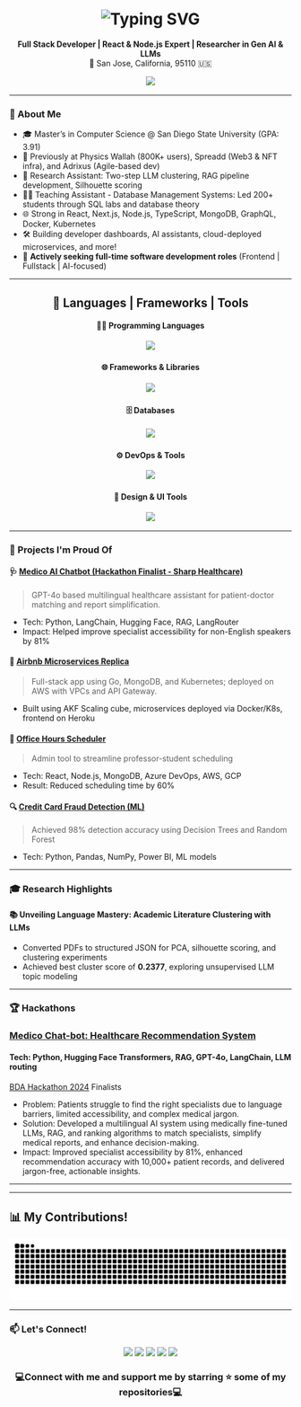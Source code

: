 <!---
- 👋 Hi, I’m @sshreya99
- 👀 I’m interested in Full stack development primarily focused on frontend. 
- 🌱 I’m currently doing my masters in computer science 
- 💞️ I’m looking to collaborate on a projects of web application development that includes new techs like graphQL, Relay, Web3.0, blockchain etc.
- 📫 How to reach me:
- School email: sshah5542@sdsu.edu
- Personal email: shreyashah2100@gmail.com
- Phone: (619)343-6341
- LinkedIn: linkedin.com/in/sshreya21
--->
<!---
sshreya99/sshreya99 is a ✨ special ✨ repository because its `README.md` (this file) appears on your GitHub profile.
You can click the Preview link to take a look at your changes.
--->

<h1 align="center">
  <img src="https://readme-typing-svg.demolab.com?font=Fira+Code&size=30&pause=1000&center=true&width=1000&height=70&lines=Hi+There!+I'm+Shreya+%F0%9F%91%8B;Software+Engineer+%7C+Fullstack+Developer+%7C+LLM+%F0%9F%A7%91%E2%80%8D%F0%9F%92%BB" alt="Typing SVG" />
</h1>

<!---
<h1 align="center">
  <img src="https://readme-typing-svg.demolab.com?font=Fira+Code&size=30&pause=1000&center=true&width=1000&height=70&lines=Hi+There!+I'm+Shreya+%F0%9F%91%8B;Software+Engineer+%7C+Frontend+%7C+Fullstack+Developer+%7C+%F0%9F%A7%91%E2%80%8D%F0%9F%92%BB" alt="Typing SVG" />
</h1>
--->

<p align="center">
  <strong>Full Stack Developer | React & Node.js Expert | Researcher in Gen AI & LLMs</strong><br/>
  📍 San Jose, California, 95110 🇺🇸 </p>

<p align="center">
  <a href="" target="blank">
     <img src="https://img.shields.io/badge/Portfolio-FF5722?style=for-the-badge&logo=todoist&logoColor=white" target="blank" /> <!-- sqlite, safari, google-chrome are other good icon options -->
  </a>
</p>

---

### 🚀 About Me

- 🎓 Master’s in Computer Science @ San Diego State University (GPA: 3.91)
- 💼 Previously at Physics Wallah (800K+ users), Spreadd (Web3 & NFT infra), and Adrixus (Agile-based dev)
- 🤖 Research Assistant: Two-step LLM clustering, RAG pipeline development, Silhouette scoring
- 🧑‍🏫 Teaching Assistant - Database Management Systems: Led 200+ students through SQL labs and database theory
- 🌐 Strong in React, Next.js, Node.js, TypeScript, MongoDB, GraphQL, Docker, Kubernetes
- 🛠️ Building developer dashboards, AI assistants, cloud-deployed microservices, and more!
- 🚨 **Actively seeking full-time software development roles** (Frontend | Fullstack | AI-focused)
    
---
<h2 align="center">🔧 Languages | Frameworks | Tools </h2>

<h4 align="center">👩‍💻 Programming Languages </h4>
<p align="center">
  <img src="https://skillicons.dev/icons?i=python,js,ts,java,c,cpp,kotlin,go" />
</p>

<h4 align="center">🌐 Frameworks & Libraries </h4>
<p align="center">
  <img src="https://skillicons.dev/icons?i=react,nextjs,nodejs,express,graphql,redux,webpack,docker,kubernetes,html,css,tailwind" />
</p>

<h4 align="center">🗄️ Databases</h4>
<p align="center">
  <img src="https://skillicons.dev/icons?i=mysql,mongodb,firebase" />
</p>

<h4 align="center">⚙️ DevOps & Tools</h4>
<p align="center">
  <img src="https://skillicons.dev/icons?i=git,linux,aws,gcp,azure,vscode,postman,jenkins,notion,codepen" />
</p>

<h4 align="center">🎨 Design & UI Tools</h4>
<p align="center">
  <img src="https://skillicons.dev/icons?i=figma,ps,ai,xd" />
</p>  

---

### 🧠 Projects I'm Proud Of

#### 🩺 [Medico AI Chatbot (Hackathon Finalist - Sharp Healthcare)](https://github.com/sshreya99/Team-119)
> GPT-4o based multilingual healthcare assistant for patient-doctor matching and report simplification.
- Tech: Python, LangChain, Hugging Face, RAG, LangRouter
- Impact: Helped improve specialist accessibility for non-English speakers by 81%

#### 🏨 [Airbnb Microservices Replica](https://github.com/sshreya99/airbnb-microservices)
> Full-stack app using Go, MongoDB, and Kubernetes; deployed on AWS with VPCs and API Gateway.
- Built using AKF Scaling cube, microservices deployed via Docker/K8s, frontend on Heroku

#### 📆 [Office Hours Scheduler](https://github.com/sshreya99/office-hours-scheduler)
> Admin tool to streamline professor-student scheduling
- Tech: React, Node.js, MongoDB, Azure DevOps, AWS, GCP
- Result: Reduced scheduling time by 60%

#### 🔍 [Credit Card Fraud Detection (ML)](https://github.com/sshreya99/credit-card-fraud-detection)
> Achieved 98% detection accuracy using Decision Trees and Random Forest
- Tech: Python, Pandas, NumPy, Power BI, ML models

---

### 🎓 Research Highlights

#### 📚 Unveiling Language Mastery: Academic Literature Clustering with LLMs
- Converted PDFs to structured JSON for PCA, silhouette scoring, and clustering experiments
- Achieved best cluster score of **0.2377**, exploring unsupervised LLM topic modeling

---

### 🏆 Hackathons

<b> <h3> [Medico Chat-bot: Healthcare Recommendation System](https://github.com/sshreya99/Team-119) <br> </h3></b>

<h4> Tech: Python, Hugging Face Transformers, RAG, GPT-4o, LangChain, LLM routing </h4>

 [BDA Hackathon 2024](https://bigdataforsandiego.github.io/) Finalists 


- Problem: Patients struggle to find the right specialists due to language barriers, limited accessibility, and complex medical jargon.
- Solution: Developed a multilingual AI system using medically fine-tuned LLMs, RAG, and ranking algorithms to match specialists, simplify medical reports, and enhance decision-making.
- Impact: Improved specialist accessibility by 81%, enhanced recommendation accuracy with 10,000+ patient records, and delivered jargon-free, actionable insights.

 <hr/>

---

## 📊 My Contributions!

<!---
<p align="center">
  <img src="https://github-readme-stats.vercel.app/api?username=sshreya99&show_icons=true&theme=tokyonight&hide_border=false&count_private=true&include_all_commits=true" />
</p>

<p align="center">
  <img src="https://github-readme-streak-stats.herokuapp.com?user=sshreya99&theme=tokyonight&hide_border=false" />
</p>

<p align="center">
  <img src="https://github-readme-stats.vercel.app/api/top-langs/?username=sshreya99&layout=compact&theme=tokyonight&hide_border=false" />
</p>
--->
<!---
<p align="center">
  <img src="https://raw.githubusercontent.com/sshreya99/sshreya99/output/github-contribution-grid-snake.svg" alt="Shreya's contribution snake animation" />
</p>
--->

<p align="center">
  <picture>
    <source media="(prefers-color-scheme: dark)" srcset="https://github.com/sshreya99/sshreya99/blob/output/github-contribution-grid-snake-dark.svg" />
    <img alt="GitHub Contribution Snake" src="https://github.com/sshreya99/sshreya99/blob/output/github-contribution-grid-snake.svg" />
  </picture>
</p>


---

### 📫 Let's Connect!

<p align="center">
  <a href="mailto:sshah5542@sdsu.edu"><img src="https://img.shields.io/badge/Gmail-333333?style=for-the-badge&logo=gmail&logoColor=red"/></a>
  <a href="https://www.linkedin.com/in/sshreya21"><img src="https://img.shields.io/badge/LinkedIn-0077B5?style=for-the-badge&logo=linkedin&logoColor=white"/></a>
  <a href="https://github.com/sshreya99"><img src="https://img.shields.io/badge/GitHub-121011?style=for-the-badge&logo=github&logoColor=white"/></a>
  <a href="https://leetcode.com/rshah2_IP/" target="_blank">
<img src="https://img.shields.io/badge/Leetcode-fbb034?style=for-the-badge&logo=Leetcode&logoColor=black"></a>
   <a href="https://topmate.io/sshreya21" target="_blank">
    <img src="https://img.shields.io/badge/Topmate-E44332?style=for-the-badge&logo=topmate&logoColor=black" />
  </a>
</p>

 


<h3 align='center'>💻Connect with me and support me by starring ⭐ some of my repositories💻</h3>


